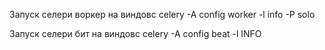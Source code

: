Запуск селери воркер на виндовс
celery -A config worker -l info -P solo

Запуск селери бит на виндовс
celery -A config beat -l INFO